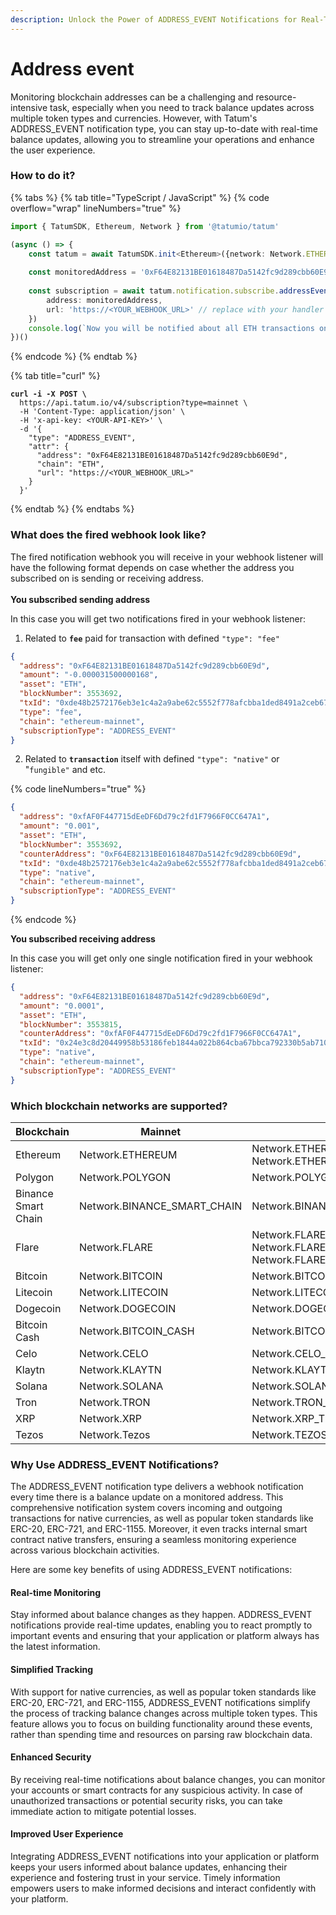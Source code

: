 ```yaml
---
description: Unlock the Power of ADDRESS_EVENT Notifications for Real-Time Balance Updates
---
```


# Address event

Monitoring blockchain addresses can be a challenging and resource-intensive task, especially when you need to track balance updates across multiple token types and currencies. However, with Tatum's ADDRESS\_EVENT notification type, you can stay up-to-date with real-time balance updates, allowing you to streamline your operations and enhance the user experience.

### How to do it?

{% tabs %}
{% tab title="TypeScript / JavaScript" %}
{% code overflow="wrap" lineNumbers="true" %}
```typescript
import { TatumSDK, Ethereum, Network } from '@tatumio/tatum'

(async () => {
    const tatum = await TatumSDK.init<Ethereum>({network: Network.ETHEREUM})
    
    const monitoredAddress = '0xF64E82131BE01618487Da5142fc9d289cbb60E9d'
    
    const subscription = await tatum.notification.subscribe.addressEvent({
        address: monitoredAddress,
        url: 'https://<YOUR_WEBHOOK_URL>' // replace with your handler URL
    })
    console.log(`Now you will be notified about all ETH transactions on ${monitoredAddress}`)
})()
```
{% endcode %}
{% endtab %}

{% tab title="curl" %}
<pre class="language-bash" data-overflow="wrap" data-line-numbers><code class="lang-bash"><strong>curl -i -X POST \
</strong>  https://api.tatum.io/v4/subscription?type=mainnet \
  -H 'Content-Type: application/json' \
  -H 'x-api-key: &#x3C;YOUR-API-KEY>' \
  -d '{
    "type": "ADDRESS_EVENT",
    "attr": {
      "address": "0xF64E82131BE01618487Da5142fc9d289cbb60E9d",
      "chain": "ETH",
      "url": "https://&#x3C;YOUR_WEBHOOK_URL>"
    }
  }'
</code></pre>
{% endtab %}
{% endtabs %}

### What does the fired webhook look like?

The fired notification webhook you will receive in your webhook listener will have the following format depends on case whether the address you subscribed on is sending or receiving address.\
\
**You subscribed sending address**

In this case you will get two notifications fired in your webhook listener:

1. Related to **`fee`** paid for transaction with defined `"type": "fee"`

```json
{
  "address": "0xF64E82131BE01618487Da5142fc9d289cbb60E9d",
  "amount": "-0.000031500000168",
  "asset": "ETH",
  "blockNumber": 3553692,
  "txId": "0xde48b2572176eb3e1c4a2a9abe62c5552f778afcbba1ded8491a2ceb675a6390",
  "type": "fee",
  "chain": "ethereum-mainnet",
  "subscriptionType": "ADDRESS_EVENT"
}
```

2. Related to **`transaction`** itself with defined `"type": "native"` or "`fungible"` and etc.

{% code lineNumbers="true" %}
```json
{
  "address": "0xfAF0F447715dEeDF6Dd79c2fd1F7966F0CC647A1",
  "amount": "0.001",
  "asset": "ETH",
  "blockNumber": 3553692,
  "counterAddress": "0xF64E82131BE01618487Da5142fc9d289cbb60E9d",
  "txId": "0xde48b2572176eb3e1c4a2a9abe62c5552f778afcbba1ded8491a2ceb675a6390",
  "type": "native",
  "chain": "ethereum-mainnet",
  "subscriptionType": "ADDRESS_EVENT"
}
```
{% endcode %}

**You subscribed receiving address**

In this case you will get only one single notification fired in your webhook listener:

```json
{
  "address": "0xF64E82131BE01618487Da5142fc9d289cbb60E9d",
  "amount": "0.0001",
  "asset": "ETH",
  "blockNumber": 3553815,
  "counterAddress": "0xfAF0F447715dEeDF6Dd79c2fd1F7966F0CC647A1",
  "txId": "0x24e3c8d20449958b53186feb1844a022b864cba67bbca792330b5ab71035b499",
  "type": "native",
  "chain": "ethereum-mainnet",
  "subscriptionType": "ADDRESS_EVENT"
}
```

### Which blockchain networks are supported?

<table><thead><tr><th>Blockchain</th><th width="254.33333333333331">Mainnet</th><th>Testnet</th></tr></thead><tbody><tr><td>Ethereum</td><td>Network.ETHEREUM</td><td>Network.ETHEREUM_SEPOLIA, Network.ETHEREUM_HOLESKY</td></tr><tr><td>Polygon</td><td>Network.POLYGON</td><td>Network.POLYGON_MUMBAI</td></tr><tr><td>Binance Smart Chain</td><td>Network.BINANCE_SMART_CHAIN</td><td>Network.BINANCE_SMART_CHAIN_TESTNET</td></tr><tr><td>Flare</td><td>Network.FLARE</td><td>Network.FLARE_COSTON, Network.FLARE_COSTON_2, Network.FLARE_SONGBIRD</td></tr><tr><td>Bitcoin</td><td>Network.BITCOIN</td><td>Network.BITCOIN_TESTNET</td></tr><tr><td>Litecoin</td><td>Network.LITECOIN</td><td>Network.LITECOIN_TESTNET</td></tr><tr><td>Dogecoin</td><td>Network.DOGECOIN</td><td>Network.DOGECOIN_TESTNET</td></tr><tr><td>Bitcoin Cash</td><td>Network.BITCOIN_CASH</td><td>Network.BITCOIN_CASH_TESTNET</td></tr><tr><td>Celo</td><td>Network.CELO</td><td>Network.CELO_ALFAJORES</td></tr><tr><td>Klaytn</td><td>Network.KLAYTN</td><td>Network.KLAYTN_BAOBAB</td></tr><tr><td>Solana</td><td>Network.SOLANA</td><td>Network.SOLANA_DEVNET</td></tr><tr><td>Tron</td><td>Network.TRON</td><td>Network.TRON_SHASTA</td></tr><tr><td>XRP</td><td>Network.XRP</td><td>Network.XRP_TESTNET</td></tr><tr><td>Tezos</td><td>Network.Tezos</td><td>Network.TEZOS_TESTNET</td></tr></tbody></table>

### Why Use ADDRESS\_EVENT Notifications?

The ADDRESS\_EVENT notification type delivers a webhook notification every time there is a balance update on a monitored address. This comprehensive notification system covers incoming and outgoing transactions for native currencies, as well as popular token standards like ERC-20, ERC-721, and ERC-1155. Moreover, it even tracks internal smart contract native transfers, ensuring a seamless monitoring experience across various blockchain activities.

Here are some key benefits of using ADDRESS\_EVENT notifications:

#### Real-time Monitoring

Stay informed about balance changes as they happen. ADDRESS\_EVENT notifications provide real-time updates, enabling you to react promptly to important events and ensuring that your application or platform always has the latest information.

#### Simplified Tracking

With support for native currencies, as well as popular token standards like ERC-20, ERC-721, and ERC-1155, ADDRESS\_EVENT notifications simplify the process of tracking balance changes across multiple token types. This feature allows you to focus on building functionality around these events, rather than spending time and resources on parsing raw blockchain data.

#### Enhanced Security

By receiving real-time notifications about balance changes, you can monitor your accounts or smart contracts for any suspicious activity. In case of unauthorized transactions or potential security risks, you can take immediate action to mitigate potential losses.

#### Improved User Experience

Integrating ADDRESS\_EVENT notifications into your application or platform keeps your users informed about balance updates, enhancing their experience and fostering trust in your service. Timely information empowers users to make informed decisions and interact confidently with your platform.
